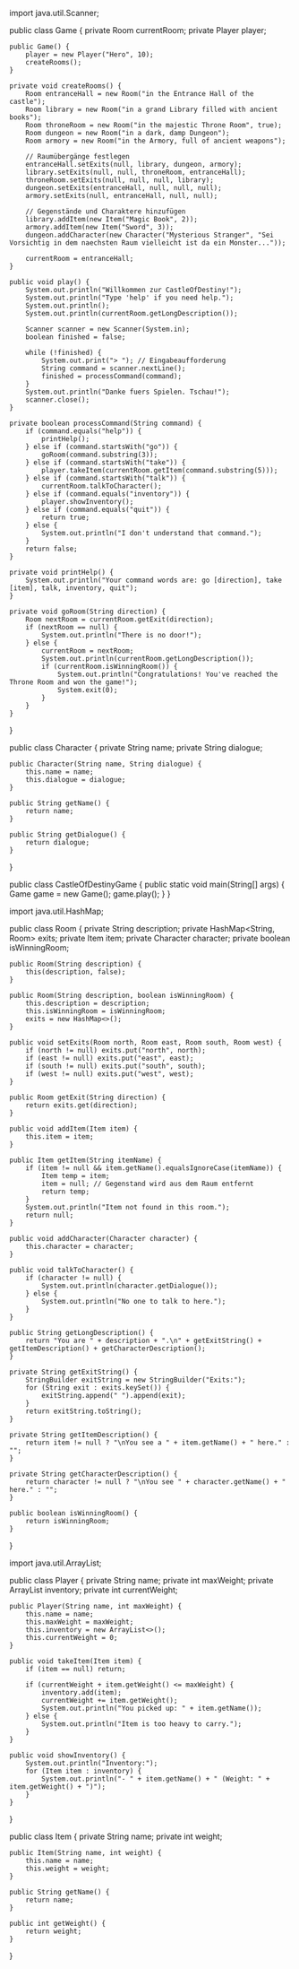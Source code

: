 import java.util.Scanner;

public class Game {
    private Room currentRoom;
    private Player player;

    public Game() {
        player = new Player("Hero", 10);
        createRooms();
    }

    private void createRooms() {
        Room entranceHall = new Room("in the Entrance Hall of the castle");
        Room library = new Room("in a grand Library filled with ancient books");
        Room throneRoom = new Room("in the majestic Throne Room", true);
        Room dungeon = new Room("in a dark, damp Dungeon");
        Room armory = new Room("in the Armory, full of ancient weapons");

        // Raumübergänge festlegen
        entranceHall.setExits(null, library, dungeon, armory);
        library.setExits(null, null, throneRoom, entranceHall);
        throneRoom.setExits(null, null, null, library);
        dungeon.setExits(entranceHall, null, null, null);
        armory.setExits(null, entranceHall, null, null);

        // Gegenstände und Charaktere hinzufügen
        library.addItem(new Item("Magic Book", 2));
        armory.addItem(new Item("Sword", 3));
        dungeon.addCharacter(new Character("Mysterious Stranger", "Sei Vorsichtig in dem naechsten Raum vielleicht ist da ein Monster..."));

        currentRoom = entranceHall;
    }

    public void play() {
        System.out.println("Willkommen zur CastleOfDestiny!");
        System.out.println("Type 'help' if you need help.");
        System.out.println();
        System.out.println(currentRoom.getLongDescription());

        Scanner scanner = new Scanner(System.in);
        boolean finished = false;

        while (!finished) {
            System.out.print("> "); // Eingabeaufforderung
            String command = scanner.nextLine();
            finished = processCommand(command);
        }
        System.out.println("Danke fuers Spielen. Tschau!");
        scanner.close();
    }

    private boolean processCommand(String command) {
        if (command.equals("help")) {
            printHelp();
        } else if (command.startsWith("go")) {
            goRoom(command.substring(3));
        } else if (command.startsWith("take")) {
            player.takeItem(currentRoom.getItem(command.substring(5)));
        } else if (command.startsWith("talk")) {
            currentRoom.talkToCharacter();
        } else if (command.equals("inventory")) {
            player.showInventory();
        } else if (command.equals("quit")) {
            return true;
        } else {
            System.out.println("I don't understand that command.");
        }
        return false;
    }

    private void printHelp() {
        System.out.println("Your command words are: go [direction], take [item], talk, inventory, quit");
    }

    private void goRoom(String direction) {
        Room nextRoom = currentRoom.getExit(direction);
        if (nextRoom == null) {
            System.out.println("There is no door!");
        } else {
            currentRoom = nextRoom;
            System.out.println(currentRoom.getLongDescription());
            if (currentRoom.isWinningRoom()) {
                System.out.println("Congratulations! You've reached the Throne Room and won the game!");
                System.exit(0);
            }
        }
    }
}


public class Character {
    private String name;
    private String dialogue;

    public Character(String name, String dialogue) {
        this.name = name;
        this.dialogue = dialogue;
    }

    public String getName() {
        return name;
    }

    public String getDialogue() {
        return dialogue;
    }
}


public class CastleOfDestinyGame {
    public static void main(String[] args) {
        Game game = new Game();
        game.play();
    }
}


import java.util.HashMap;

public class Room {
    private String description;
    private HashMap<String, Room> exits;
    private Item item;
    private Character character;
    private boolean isWinningRoom;

    public Room(String description) {
        this(description, false);
    }

    public Room(String description, boolean isWinningRoom) {
        this.description = description;
        this.isWinningRoom = isWinningRoom;
        exits = new HashMap<>();
    }

    public void setExits(Room north, Room east, Room south, Room west) {
        if (north != null) exits.put("north", north);
        if (east != null) exits.put("east", east);
        if (south != null) exits.put("south", south);
        if (west != null) exits.put("west", west);
    }

    public Room getExit(String direction) {
        return exits.get(direction);
    }

    public void addItem(Item item) {
        this.item = item;
    }

    public Item getItem(String itemName) {
        if (item != null && item.getName().equalsIgnoreCase(itemName)) {
            Item temp = item;
            item = null; // Gegenstand wird aus dem Raum entfernt
            return temp;
        }
        System.out.println("Item not found in this room.");
        return null;
    }

    public void addCharacter(Character character) {
        this.character = character;
    }

    public void talkToCharacter() {
        if (character != null) {
            System.out.println(character.getDialogue());
        } else {
            System.out.println("No one to talk to here.");
        }
    }

    public String getLongDescription() {
        return "You are " + description + ".\n" + getExitString() + getItemDescription() + getCharacterDescription();
    }

    private String getExitString() {
        StringBuilder exitString = new StringBuilder("Exits:");
        for (String exit : exits.keySet()) {
            exitString.append(" ").append(exit);
        }
        return exitString.toString();
    }

    private String getItemDescription() {
        return item != null ? "\nYou see a " + item.getName() + " here." : "";
    }

    private String getCharacterDescription() {
        return character != null ? "\nYou see " + character.getName() + " here." : "";
    }

    public boolean isWinningRoom() {
        return isWinningRoom;
    }
}


import java.util.ArrayList;

public class Player {
    private String name;
    private int maxWeight;
    private ArrayList<Item> inventory;
    private int currentWeight;

    public Player(String name, int maxWeight) {
        this.name = name;
        this.maxWeight = maxWeight;
        this.inventory = new ArrayList<>();
        this.currentWeight = 0;
    }

    public void takeItem(Item item) {
        if (item == null) return;

        if (currentWeight + item.getWeight() <= maxWeight) {
            inventory.add(item);
            currentWeight += item.getWeight();
            System.out.println("You picked up: " + item.getName());
        } else {
            System.out.println("Item is too heavy to carry.");
        }
    }

    public void showInventory() {
        System.out.println("Inventory:");
        for (Item item : inventory) {
            System.out.println("- " + item.getName() + " (Weight: " + item.getWeight() + ")");
        }
    }
}


public class Item {
    private String name;
    private int weight;

    public Item(String name, int weight) {
        this.name = name;
        this.weight = weight;
    }

    public String getName() {
        return name;
    }

    public int getWeight() {
        return weight;
    }
}
